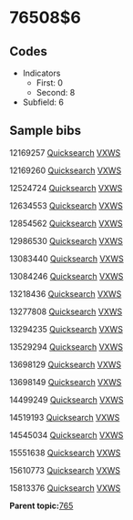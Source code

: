 # 76508$6

## Codes

-   Indicators
    -   First: 0
    -   Second: 8
-   Subfield: 6

## Sample bibs

12169257 [Quicksearch](https://search.library.yale.edu/catalog/12169257) [VXWS](http://prodorbis.library.yale.edu:7014/vxws/GetHoldingsService?bibId=12169257)

12169260 [Quicksearch](https://search.library.yale.edu/catalog/12169260) [VXWS](http://prodorbis.library.yale.edu:7014/vxws/GetHoldingsService?bibId=12169260)

12524724 [Quicksearch](https://search.library.yale.edu/catalog/12524724) [VXWS](http://prodorbis.library.yale.edu:7014/vxws/GetHoldingsService?bibId=12524724)

12634553 [Quicksearch](https://search.library.yale.edu/catalog/12634553) [VXWS](http://prodorbis.library.yale.edu:7014/vxws/GetHoldingsService?bibId=12634553)

12854562 [Quicksearch](https://search.library.yale.edu/catalog/12854562) [VXWS](http://prodorbis.library.yale.edu:7014/vxws/GetHoldingsService?bibId=12854562)

12986530 [Quicksearch](https://search.library.yale.edu/catalog/12986530) [VXWS](http://prodorbis.library.yale.edu:7014/vxws/GetHoldingsService?bibId=12986530)

13083440 [Quicksearch](https://search.library.yale.edu/catalog/13083440) [VXWS](http://prodorbis.library.yale.edu:7014/vxws/GetHoldingsService?bibId=13083440)

13084246 [Quicksearch](https://search.library.yale.edu/catalog/13084246) [VXWS](http://prodorbis.library.yale.edu:7014/vxws/GetHoldingsService?bibId=13084246)

13218436 [Quicksearch](https://search.library.yale.edu/catalog/13218436) [VXWS](http://prodorbis.library.yale.edu:7014/vxws/GetHoldingsService?bibId=13218436)

13277808 [Quicksearch](https://search.library.yale.edu/catalog/13277808) [VXWS](http://prodorbis.library.yale.edu:7014/vxws/GetHoldingsService?bibId=13277808)

13294235 [Quicksearch](https://search.library.yale.edu/catalog/13294235) [VXWS](http://prodorbis.library.yale.edu:7014/vxws/GetHoldingsService?bibId=13294235)

13529294 [Quicksearch](https://search.library.yale.edu/catalog/13529294) [VXWS](http://prodorbis.library.yale.edu:7014/vxws/GetHoldingsService?bibId=13529294)

13698129 [Quicksearch](https://search.library.yale.edu/catalog/13698129) [VXWS](http://prodorbis.library.yale.edu:7014/vxws/GetHoldingsService?bibId=13698129)

13698149 [Quicksearch](https://search.library.yale.edu/catalog/13698149) [VXWS](http://prodorbis.library.yale.edu:7014/vxws/GetHoldingsService?bibId=13698149)

14499249 [Quicksearch](https://search.library.yale.edu/catalog/14499249) [VXWS](http://prodorbis.library.yale.edu:7014/vxws/GetHoldingsService?bibId=14499249)

14519193 [Quicksearch](https://search.library.yale.edu/catalog/14519193) [VXWS](http://prodorbis.library.yale.edu:7014/vxws/GetHoldingsService?bibId=14519193)

14545034 [Quicksearch](https://search.library.yale.edu/catalog/14545034) [VXWS](http://prodorbis.library.yale.edu:7014/vxws/GetHoldingsService?bibId=14545034)

15551638 [Quicksearch](https://search.library.yale.edu/catalog/15551638) [VXWS](http://prodorbis.library.yale.edu:7014/vxws/GetHoldingsService?bibId=15551638)

15610773 [Quicksearch](https://search.library.yale.edu/catalog/15610773) [VXWS](http://prodorbis.library.yale.edu:7014/vxws/GetHoldingsService?bibId=15610773)

15813376 [Quicksearch](https://search.library.yale.edu/catalog/15813376) [VXWS](http://prodorbis.library.yale.edu:7014/vxws/GetHoldingsService?bibId=15813376)

**Parent topic:**[765](../../tags/765/765.md)

